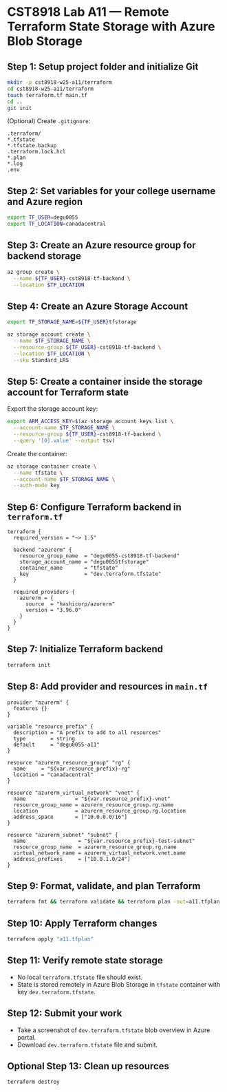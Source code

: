 <!-- REPO:
https://github.com/degu0055/Lab-A10-Remote-storage-for-Terraform-state -->


# CST8918 Lab A11 — Remote Terraform State Storage with Azure Blob Storage

## Step 1: Setup project folder and initialize Git

```bash
mkdir -p cst8918-w25-a11/terraform
cd cst8918-w25-a11/terraform
touch terraform.tf main.tf
cd ..
git init
```

(Optional) Create `.gitignore`:

```gitignore
.terraform/
*.tfstate
*.tfstate.backup
.terraform.lock.hcl
*.plan
*.log
.env
```

## Step 2: Set variables for your college username and Azure region

```bash
export TF_USER=degu0055
export TF_LOCATION=canadacentral
```

## Step 3: Create an Azure resource group for backend storage

```bash
az group create \
  --name ${TF_USER}-cst8918-tf-backend \
  --location $TF_LOCATION
```

## Step 4: Create an Azure Storage Account

```bash
export TF_STORAGE_NAME=${TF_USER}tfstorage

az storage account create \
  --name $TF_STORAGE_NAME \
  --resource-group ${TF_USER}-cst8918-tf-backend \
  --location $TF_LOCATION \
  --sku Standard_LRS
```

## Step 5: Create a container inside the storage account for Terraform state

Export the storage account key:

```bash
export ARM_ACCESS_KEY=$(az storage account keys list \
  --account-name $TF_STORAGE_NAME \
  --resource-group ${TF_USER}-cst8918-tf-backend \
  --query '[0].value' --output tsv)
```

Create the container:

```bash
az storage container create \
  --name tfstate \
  --account-name $TF_STORAGE_NAME \
  --auth-mode key
```

## Step 6: Configure Terraform backend in `terraform.tf`

```hcl
terraform {
  required_version = "~> 1.5"

  backend "azurerm" {
    resource_group_name  = "degu0055-cst8918-tf-backend"
    storage_account_name = "degu0055tfstorage"
    container_name       = "tfstate"
    key                  = "dev.terraform.tfstate"
  }

  required_providers {
    azurerm = {
      source  = "hashicorp/azurerm"
      version = "3.96.0"
    }
  }
}
```

## Step 7: Initialize Terraform backend

```bash
terraform init
```

## Step 8: Add provider and resources in `main.tf`

```hcl
provider "azurerm" {
  features {}
}

variable "resource_prefix" {
  description = "A prefix to add to all resources"
  type        = string
  default     = "degu0055-a11"
}

resource "azurerm_resource_group" "rg" {
  name     = "${var.resource_prefix}-rg"
  location = "canadacentral"
}

resource "azurerm_virtual_network" "vnet" {
  name                = "${var.resource_prefix}-vnet"
  resource_group_name = azurerm_resource_group.rg.name
  location            = azurerm_resource_group.rg.location
  address_space       = ["10.0.0.0/16"]
}

resource "azurerm_subnet" "subnet" {
  name                 = "${var.resource_prefix}-test-subnet"
  resource_group_name  = azurerm_resource_group.rg.name
  virtual_network_name = azurerm_virtual_network.vnet.name
  address_prefixes     = ["10.0.1.0/24"]
}
```

## Step 9: Format, validate, and plan Terraform

```bash
terraform fmt && terraform validate && terraform plan -out=a11.tfplan
```

## Step 10: Apply Terraform changes

```bash
terraform apply "a11.tfplan"
```

## Step 11: Verify remote state storage

- No local `terraform.tfstate` file should exist.
- State is stored remotely in Azure Blob Storage in `tfstate` container with key `dev.terraform.tfstate`.

## Step 12: Submit your work

- Take a screenshot of `dev.terraform.tfstate` blob overview in Azure portal.
- Download `dev.terraform.tfstate` file and submit.

## Optional Step 13: Clean up resources

```bash
terraform destroy
```
